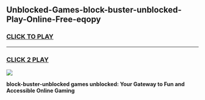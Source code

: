 
## Unblocked-Games-block-buster-unblocked-Play-Online-Free-eqopy
<h3>
<a href="https://premium76.site?title=block-buster-unblocked&ref=26A">CLICK TO PLAY</a></h3>
<hr>

<h3>
<a href="https://premium76.site?title=block-buster-unblocked&ref=26A">CLICK 2 PLAY</a>
  
</h3>

<a href="https://premium76.site?title=block-buster-unblocked&ref=26A"><img src="https://clearcache.store/games.png"></a>


**block-buster-unblocked games unblocked: Your Gateway to Fun and Accessible Online Gaming**
